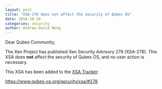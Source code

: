 ```yaml
---
layout: post
title: "XSA-278 does not affect the security of Qubes OS"
date: 2018-10-24
categories: security
author: Andrew David Wong
---
```


Dear Qubes Community,

The Xen Project has published Xen Security Advisory 278 (XSA-278). This
XSA does **not** affect the security of Qubes OS, and no user action is
necessary.

This XSA has been added to the [XSA Tracker]:

<https://www.qubes-os.org/security/xsa/#278>


[XSA Tracker]: https://www.qubes-os.org/security/xsa/

